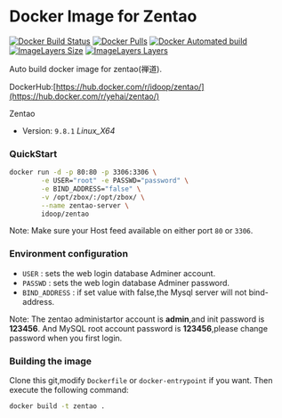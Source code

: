 # Docker Image for Zentao
[![Docker Build Status](https://img.shields.io/docker/build/yehai/zentao.svg)](https://hub.docker.com/r/yehai/zentao/)
[![Docker Pulls](https://img.shields.io/docker/pulls/yehai/zentao.svg)](https://hub.docker.com/r/yehai/zentao-pro/)
[![Docker Automated build](https://img.shields.io/docker/automated/yehai/zentao.svg)](https://hub.docker.com/r/yehai/zentao/)
[![ImageLayers Size](https://img.shields.io/imagelayers/image-size/yehai/zentao/latest.svg)](https://hub.docker.com/r/yehai/zentao/)
[![ImageLayers Layers](https://img.shields.io/imagelayers/layers/yehai/zentao/latest.svg)](https://hub.docker.com/r/yehai/zentao/)

Auto build docker image for zentao(禅道).

DockerHub:[https://hub.docker.com/r/idoop/zentao/](https://hub.docker.com/r/yehai/zentao/)

Zentao
- Version: `9.8.1` *Linux_X64*


### QuickStart

```bash
docker run -d -p 80:80 -p 3306:3306 \
        -e USER="root" -e PASSWD="password" \
        -e BIND_ADDRESS="false" \
        -v /opt/zbox/:/opt/zbox/ \
        --name zentao-server \
        idoop/zentao
```

Note: Make sure your Host feed available on either port `80` or `3306`.

### Environment configuration

* `USER` : sets the web login database Adminer account.
* `PASSWD` : sets the web login database Adminer password. 
* `BIND_ADDRESS` : if set value with false,the Mysql server will not bind-address.

Note: The zentao administartor account is **admin**,and init password is **123456**.
      And MySQL root account password is **123456**,please change password when you first login.


### Building the image

Clone this git,modify `Dockerfile` or `docker-entrypoint` if you want.
Then execute the following command:

```bash
docker build -t zentao .
```
        
        

